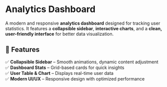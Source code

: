 # Analytics Dashboard

A modern and responsive **analytics dashboard** designed for tracking user statistics. It features a **collapsible sidebar**, **interactive charts**, and a **clean, user-friendly interface** for better data visualization.

## 🚀 Features
✅ **Collapsible Sidebar** – Smooth animations, dynamic content adjustment  
✅ **Dashboard Stats** – Grid-based cards for quick insights  
✅ **User Table & Chart** – Displays real-time user data  
✅ **Modern UI/UX** – Responsive design with optimized performance  
